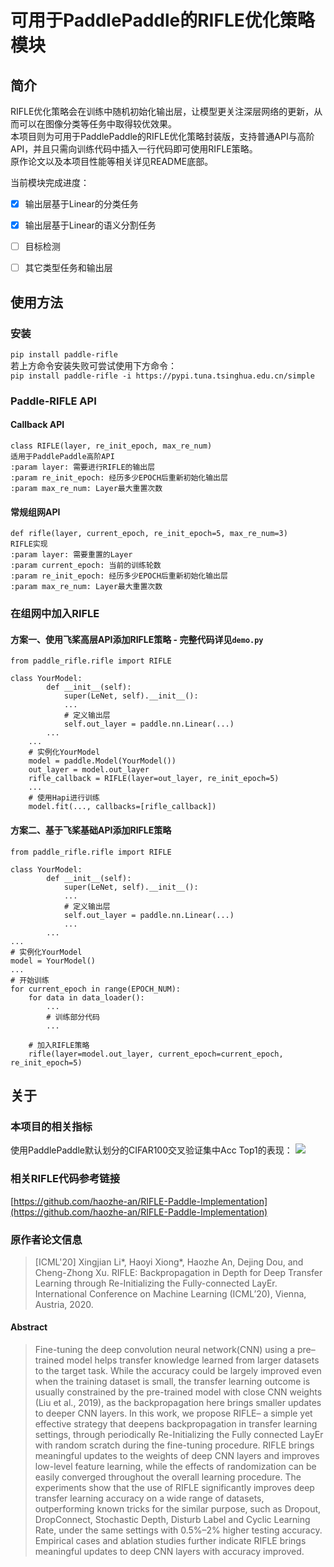 # 可用于PaddlePaddle的RIFLE优化策略模块

## 简介
RIFLE优化策略会在训练中随机初始化输出层，让模型更关注深层网络的更新，从而可以在图像分类等任务中取得较优效果。  
本项目则为可用于PaddlePaddle的RIFLE优化策略封装版，支持普通API与高阶API，并且只需向训练代码中插入一行代码即可使用RIFLE策略。  
原作论文以及本项目性能等相关详见README底部。

当前模块完成进度：
- [X] 输出层基于Linear的分类任务
+ [X] 输出层基于Linear的语义分割任务
- [ ] 目标检测
+ [ ] 其它类型任务和输出层

## 使用方法
### 安装
`pip install paddle-rifle`  
若上方命令安装失败可尝试使用下方命令：  
`pip install paddle-rifle -i https://pypi.tuna.tsinghua.edu.cn/simple` 

### Paddle-RIFLE API
#### Callback API
```
class RIFLE(layer, re_init_epoch, max_re_num)
适用于PaddlePaddle高阶API
:param layer: 需要进行RIFLE的输出层
:param re_init_epoch: 经历多少EPOCH后重新初始化输出层
:param max_re_num: Layer最大重置次数
```
#### 常规组网API
```
def rifle(layer, current_epoch, re_init_epoch=5, max_re_num=3)
RIFLE实现
:param layer: 需要重置的Layer
:param current_epoch: 当前的训练轮数
:param re_init_epoch: 经历多少EPOCH后重新初始化输出层
:param max_re_num: Layer最大重置次数
```
### 在组网中加入RIFLE
#### 方案一、使用飞桨高层API添加RIFLE策略 - 完整代码详见`demo.py`
```
from paddle_rifle.rifle import RIFLE

class YourModel:
        def __init__(self):
            super(LeNet, self).__init__():
            ...
            # 定义输出层
            self.out_layer = paddle.nn.Linear(...)
        ...
    ...
    # 实例化YourModel
    model = paddle.Model(YourModel())
    out_layer = model.out_layer
    rifle_callback = RIFLE(layer=out_layer, re_init_epoch=5)
    ...
    # 使用Hapi进行训练
    model.fit(..., callbacks=[rifle_callback])
```
#### 方案二、基于飞桨基础API添加RIFLE策略
```
from paddle_rifle.rifle import RIFLE

class YourModel:
        def __init__(self):
            super(LeNet, self).__init__():
            ...
            # 定义输出层
            self.out_layer = paddle.nn.Linear(...)
            ...
        ...
...
# 实例化YourModel
model = YourModel()
...
# 开始训练
for current_epoch in range(EPOCH_NUM):
    for data in data_loader():
        ...
        # 训练部分代码
        ...
        
    # 加入RIFLE策略
    rifle(layer=model.out_layer, current_epoch=current_epoch, re_init_epoch=5)
```

## 关于
### 本项目的相关指标
使用PaddlePaddle默认划分的CIFAR100交叉验证集中Acc Top1的表现：
<img src="https://ai-studio-static-online.cdn.bcebos.com/6f3dbf89d6f449858d48777a387844b01cb18b8993794912a4653de90b19f927"></img>  

### 相关RIFLE代码参考链接
[https://github.com/haozhe-an/RIFLE-Paddle-Implementation](https://github.com/haozhe-an/RIFLE-Paddle-Implementation)

### 原作者论文信息
> [ICML'20] Xingjian Li*, Haoyi Xiong*, Haozhe An, Dejing Dou, and Cheng-Zhong Xu. RIFLE: Backpropagation in Depth for Deep Transfer Learning through Re-Initializing the Fully-connected LayEr. International Conference on Machine Learning (ICML’20), Vienna, Austria, 2020.

####  Abstract

>Fine-tuning the deep convolution neural network(CNN) using a pre–trained model helps transfer knowledge learned from larger datasets to the target task. While the accuracy could be largely improved even when the training dataset is small, the transfer learning outcome is usually constrained by the pre-trained model with close CNN weights (Liu et al., 2019), as the backpropagation here brings smaller updates to deeper CNN layers. In this work, we propose RIFLE– a simple yet effective strategy that deepens backpropagation in transfer learning settings, through periodically Re-Initializing the Fully connected LayEr with random scratch during the fine-tuning procedure. RIFLE brings meaningful updates to the weights of deep CNN layers and improves low-level feature learning, while the effects of randomization can be easily converged throughout the overall learning procedure. The experiments show that the use of RIFLE significantly improves deep transfer learning accuracy on a wide range of datasets, outperforming known tricks for the similar purpose, such as Dropout, DropConnect, Stochastic Depth, Disturb Label and Cyclic Learning Rate, under the same settings with 0.5%–2% higher testing accuracy. Empirical cases and ablation studies further indicate RIFLE brings meaningful updates to deep CNN layers with accuracy improved.
